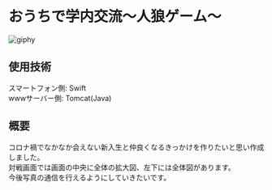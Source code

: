 おうちで学内交流〜人狼ゲーム〜
========================

![giphy](https://user-images.githubusercontent.com/75403424/144698706-69af9517-383b-49f9-bd0f-8de241e03225.gif)

使用技術  
------
スマートフォン側: Swift  
wwwサーバー側: Tomcat(Java)  

概要  
---
コロナ禍でなかなか会えない新入生と仲良くなるきっかけを作りたいと思い作成しました。  
対戦画面では画面の中央に全体の拡大図、左下には全体図があります。   
今後写真の通信を行えるようにしていきたいです。
